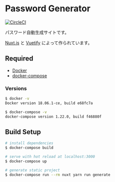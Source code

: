 # Password Generator

[![CircleCI](https://circleci.com/gh/tes-inc/password-generator.svg?style=svg&circle-token=4eb991edfbe8f83f8776c66f19bdbdc1a1d208c3)](https://circleci.com/gh/tes-inc/password-generator)

パスワード自動生成サイトです。

[Nuxt.js](https://nuxtjs.org/) と [Vuetify](https://vuetifyjs.com/) によって作られています。

## Required

- [Docker](https://www.docker.com/)
- [docker-compose](https://docs.docker.com/compose/)

### Versions

```bash
$ docker -v
Docker version 18.06.1-ce, build e68fc7a
```

```bash
$ docker-compose -v
docker-compose version 1.22.0, build f46880f
```

## Build Setup

```bash
# install dependencies
$ docker-compose build

# serve with hot reload at localhost:3000
$ docker-compose up

# generate static project
$ docker-compose run --rm nuxt yarn run generate
```
